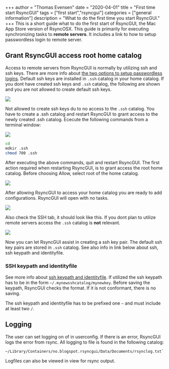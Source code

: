 +++
author = "Thomas Evensen"
date = "2020-04-01"
title =  "First time start RsyncGUI"
tags = ["first start","rsyncgui"]
categories = ["general information"]
description = "What to do the first time you start RsyncGUI."
+++
This is a short guide what to do the first start of RsyncGUI, the Mac App Store version of RsyncOSX. This guide is primarily for executing synchronizing tasks to **remote servers**. It includes a link to how to setup passwordless login to remote server.

## Grant RsyncGUI access root home catalog

Access to remote servers from RsyncGUI is normally by utilizing ssh and ssh keys. There are more info about [the two options to setup passwordless logins](/post/remotelogins/). Default ssh keys are installed in `.ssh` catalog in your home catalog. If you dont have created ssh keys and `.ssh` catalog, the following are shown and you are not allowed to create default ssh keys.

![](/images/RsyncOSX/master/RsyncGUIfirststart/nossh.png)

Not allowed to create ssh keys du to no access to the `.ssh` catalog. You have to create a .ssh catalog and restart RsyncGUI to grant access to the newly created .ssh catalog. Ececute the following commands from a terminal window:

![](/images/RsyncOSX/master/RsyncGUIfirststart/norsakey.png)
```bash
cd
mdkir .ssh
chmod 700 .ssh
```
After executing the above commands, quit and restart RsyncGUI. The first action required when restarting RsyncGUI, is to grant access the root home catalog. Before choosing Allow, select root of the home catalog.

![](/images/RsyncOSX/master/RsyncGUIfirststart/homecatalog.png)

After allowing RsyncGUI to access your home catalog you are ready to add configurations. RsyncGUI will open with no tasks.

![](/images/RsyncOSX/master/RsyncGUIfirststart/initialstart.png)

Also check the SSH tab, it should look like this. If you dont plan to utilize remote servers access the `.ssh` catalog is **not** relevant.

![](/images/RsyncOSX/master/RsyncGUIfirststart/sshinitial.png)

Now you can let RsyncGUI assist in creating a ssh key pair. The default ssh key pairs are stored in `.ssh` catalog. See also info in link below about ssh, ssh keypath and identityfile.

### SSH keypath and identityfile

See more info about [ssh keypath and identityfile](/post/ssh/). If utilized the ssh keypath has to be in the form `~/.mynewsshcatalog/mynewkey`. Before saving the keypath, RsyncGUI checks the format. If it is not conformant, there is no saving.

The ssh keypath and identityfile has to be prefixed one `~` and must include at least two `/`.

## Logging

The user can set logging on of in userconfig. If there is an error, RsyncGUI logs the error from rsync. All logging to file is found in the following catalog:
```bash
~/Library/Containers/no.blogspot.rsyncgui/Data/Documents/rsynclog.txt`
```
Logfiles can also be viewed in view for rsync output.
